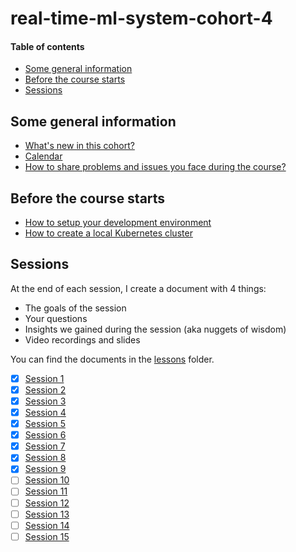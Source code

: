 # real-time-ml-system-cohort-4

#### Table of contents

- [Some general information](#some-general-information)
- [Before the course starts](#before-the-course-starts)
- [Sessions](#sessions)

## Some general information

- [What's new in this cohort?](https://www.realworldml.net/products/building-a-real-time-ml-system-together-cohort-4/categories/2157289689/posts/2186077943)
- [Calendar](https://www.realworldml.net/products/communities/buildingrealtimemlsystemsforproduction/meetups)
- [How to share problems and issues you face during the course?](https://www.realworldml.net/products/building-a-real-time-ml-system-together-cohort-4/categories/2157289689/posts/2186535362)

## Before the course starts

- [How to setup your development environment](lessons/00_how_to_setup_your_development_environment.md)
- [How to create a local Kubernetes cluster](lessons/01_create_local_kubernetes_cluster.md)

## Sessions

At the end of each session, I create a document with 4 things:

* The goals of the session
* Your questions
* Insights we gained during the session (aka nuggets of wisdom)
* Video recordings and slides

You can find the documents in the [lessons](lessons) folder.

- [x] [Session 1](lessons/session_1.md)
- [x] [Session 2](lessons/session_2.md)
- [x] [Session 3](lessons/session_3.md)
- [x] [Session 4](lessons/session_4.md)
- [x] [Session 5](lessons/session_5.md)
- [x] [Session 6](lessons/session_6.md)
- [x] [Session 7](lessons/session_7.md)
- [x] [Session 8](lessons/session_8.md)
- [x] [Session 9](lessons/session_9.md)
- [ ] [Session 10](lessons/session_10.md)
- [ ] [Session 11](lessons/session_11.md)
- [ ] [Session 12](lessons/session_12.md)
- [ ] [Session 13](lessons/session_13.md)
- [ ] [Session 14](lessons/session_14.md)
- [ ] [Session 15](lessons/session_15.md)
